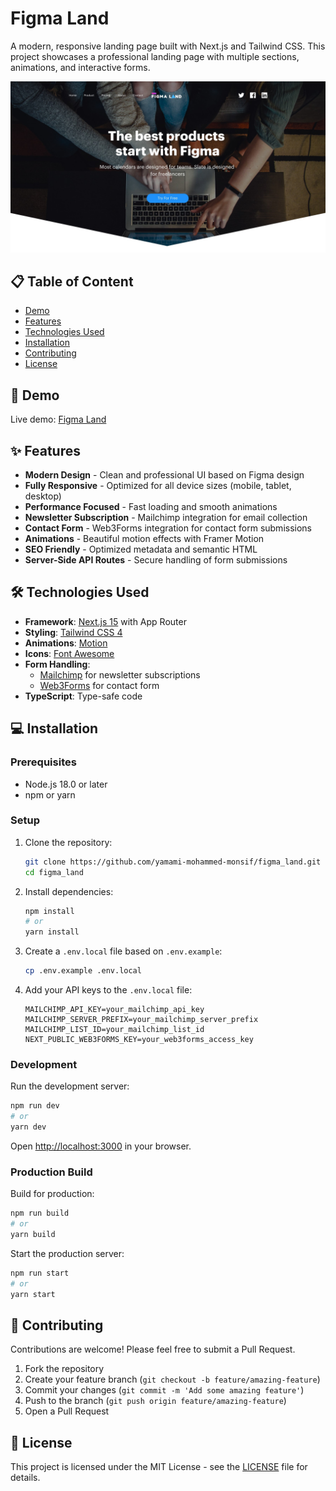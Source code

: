 # Figma Land

A modern, responsive landing page built with Next.js and Tailwind CSS. This project showcases a professional landing page with multiple sections, animations, and interactive forms.

![Figma Land Hero Section](public/screenshot.jpg)

## 📋 Table of Content

- [Demo](#🚀-demo)
- [Features](#✨-features)
- [Technologies Used](#🛠️-technologies-used)
- [Installation](#💻-installation)
- [Contributing](#🤝-contributing)
- [License](#📄-license)

## 🚀 Demo

Live demo: [Figma Land](https://figma-land-lp.vercel.app/)

## ✨ Features

- **Modern Design** - Clean and professional UI based on Figma design
- **Fully Responsive** - Optimized for all device sizes (mobile, tablet, desktop)
- **Performance Focused** - Fast loading and smooth animations
- **Newsletter Subscription** - Mailchimp integration for email collection
- **Contact Form** - Web3Forms integration for contact form submissions
- **Animations** - Beautiful motion effects with Framer Motion
- **SEO Friendly** - Optimized metadata and semantic HTML
- **Server-Side API Routes** - Secure handling of form submissions

## 🛠️ Technologies Used

- **Framework**: [Next.js 15](https://nextjs.org/) with App Router
- **Styling**: [Tailwind CSS 4](https://tailwindcss.com/)
- **Animations**: [Motion](https://motion.dev/)
- **Icons**: [Font Awesome](https://fontawesome.com/)
- **Form Handling**:
  - [Mailchimp](https://mailchimp.com/) for newsletter subscriptions
  - [Web3Forms](https://web3forms.com/) for contact form
- **TypeScript**: Type-safe code

## 💻 Installation

### Prerequisites

- Node.js 18.0 or later
- npm or yarn

### Setup

1. Clone the repository:

   ```bash
   git clone https://github.com/yamami-mohammed-monsif/figma_land.git
   cd figma_land
   ```

2. Install dependencies:

   ```bash
   npm install
   # or
   yarn install
   ```

3. Create a `.env.local` file based on `.env.example`:

   ```bash
   cp .env.example .env.local
   ```

4. Add your API keys to the `.env.local` file:
   ```
   MAILCHIMP_API_KEY=your_mailchimp_api_key
   MAILCHIMP_SERVER_PREFIX=your_mailchimp_server_prefix
   MAILCHIMP_LIST_ID=your_mailchimp_list_id
   NEXT_PUBLIC_WEB3FORMS_KEY=your_web3forms_access_key
   ```

### Development

Run the development server:

```bash
npm run dev
# or
yarn dev
```

Open [http://localhost:3000](http://localhost:3000) in your browser.

### Production Build

Build for production:

```bash
npm run build
# or
yarn build
```

Start the production server:

```bash
npm run start
# or
yarn start
```

## 🤝 Contributing

Contributions are welcome! Please feel free to submit a Pull Request.

1. Fork the repository
2. Create your feature branch (`git checkout -b feature/amazing-feature`)
3. Commit your changes (`git commit -m 'Add some amazing feature'`)
4. Push to the branch (`git push origin feature/amazing-feature`)
5. Open a Pull Request

## 📄 License

This project is licensed under the MIT License - see the [LICENSE](/LICENCE.txt) file for details.
